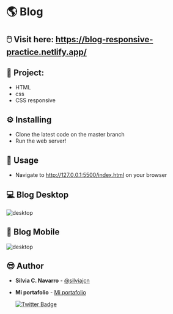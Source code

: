 # 🌎 Blog

## 🖱️ Visit here: https://blog-responsive-practice.netlify.app/

## 📁 Project:

- HTML
- css
- CSS responsive

## ⚙️ Installing

* Clone the latest code on the master branch
* Run the web server!

## 🎈 Usage

* Navigate to http://127.0.0.1:5500/index.html on your browser

## 💻 Blog Desktop

<img alt="desktop" src="https://res.cloudinary.com/silviajcn/image/upload/v1665281713/PRACTICAS/Responsive/blog-desktop_mbx2vs.png" />

## 📱 Blog Mobile

<img alt="desktop" src="https://res.cloudinary.com/silviajcn/image/upload/v1665281714/PRACTICAS/Responsive/blog-mobile_d75fo8.png" />

## 😎 Author

* **Silvia C. Navarro**  - [@silviajcn](https://github.com/silviajcn)
* **Mi portafolio** - [Mi portafolio](https://silviajcn.vercel.app/)

    [![Twitter Badge](https://img.shields.io/badge/-@lectoramigrante-1ca0f1?style=flat&labelColor=1ca0f1&logo=twitter&logoColor=white&link=https://twitter.com/lectoramigrante)](https://twitter.com/lectoramigrante)
